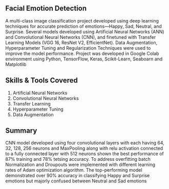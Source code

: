 <html> <h2>Facial Emotion Detection</h1>
        <p>A multi-class image classification project developed using deep learning techniques for accurate prediction of emotions—Happy, Sad, Neutral, and Surprise. 
        Several models developed using Artificial Neural Networks (ANN) and Convolutional Neural Networks (CNN), and finetuned with Transfer Learning Models (VGG 16, ResNet V2, EfficientNet). 
                Data Augmentation, Hyperparameter Tuning and Regularization Techniques were used to improve the model performance. 
                Project was developed in Google Colab environment using Python, TensorFlow, Keras, Scikit-Learn, Seaboarn and Matplotlib</p>
        <h2>Skills & Tools Covered</h2>
        <ol>
                <li>Artificial Neural Networks</li>
                <li>Convolutional Neural Networks</li>
                <li>Transfer Learning</li>
                <li>Hyperparameter Tuning</li>
                <li>Data Augmentation</li>
        </ol>
        <h2>Summary</h2>
        <p>CNN model developed using four convolutional layers with each having 64, 32, 128, 256 neurons and MaxPooling along with relu activation connected to a fully connected layer with 512 neurons shown the best performance of 87% training and 78% tetsing accuracy. 
                To address overfitting batch Normalization and Droupouts were implemented with different learning rates of Adam optimization algorithm.
                The top-performing model demonstrated over 90% accuracy in classifying Happy and Surprise emotions but majorly confused between Neutral and Sad emotions</p>
</html>
